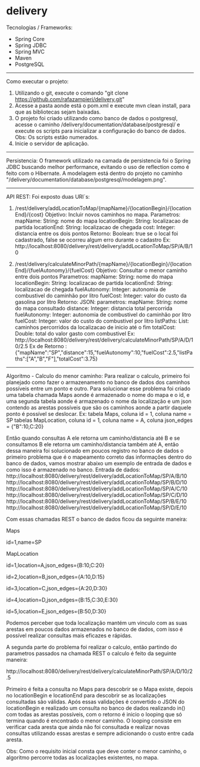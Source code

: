 delivery
==========================
Tecnologias / Frameworks:
- Spring Core
- Spring JDBC
- Spring MVC
- Maven
- PostgreSQL

-----------------------------------------
Como executar o projeto:
 1. Utilizando o git, execute o comando "git clone https://github.com/rafazampieri/delivery.git"
 2. Acesse a pasta aonde está o pom.xml e execute mvn clean install, para que as bibliotecas sejam baixadas.
 3. O projeto foi criado utilizando como banco de dados o postgresql, acesse o caminho /delivery/documentation/database/postgresql/ e execute os scripts para inicializar a configuração do banco de dados. Obs: Os scripts estão numerados.
 4. Inicie o servidor de aplicação.

-----------------------------------------
Persistencia:
 O framework utilizado na camada de persistencia foi o Spring JDBC buscando melhor performance, evitando o uso de reflection como é feito com o Hibernate. A modelagem está dentro do projeto no caminho "/delivery/documentation/database/postgresql/modelagem.png".

-----------------------------------------
API REST:
 Foi exposto duas URI`s:
 1. /rest/delivery/addLocationToMap/{mapName}/{locationBegin}/{locationEnd}/{cost}
	Objetivo: Incluir novos caminhos no mapa.
	Parametros: 
		mapName: String: nome do mapa
		locationBegin: String: localizacao de partida
		locationEnd: String: localizacao de chegada
		cost: Integer: distancia entre os dois pontos
	Retorno: Boolean: true se o local foi cadastrado, false se ocorreu algum erro durante o cadastro
	Ex: http://localhost:8080/delivery/rest/delivery/addLocationToMap/SP/A/B/10

 2. /rest/delivery/calculateMinorPath/{mapName}/{locationBegin}/{locationEnd}/{fuelAutonomy}/{fuelCost}
	Objetivo: Consultar o menor caminho entre dois pontos
	Parametros: 
		mapName: String: nome do mapa
		locationBegin: String: localizacao de partida
		locationEnd: String: localizacao de chegada
		fuelAutonomy: Integer: autonomia de combustivel do caminhão por litro
		fuelCost: Integer: valor do custo da gasolina por litro
	Retorno: JSON: parametros:
					mapName: String: nome do mapa consultado
					distance: Integer: distancia total percorrida
					fuelAutonomy: Integer: autonomia de combustivel do caminhão por litro
					fuelCost: Integer: valor do custo do combustivel por litro
					listPaths: List<String>: caminhos percorridos da localizacao de inicio até o fim
					totalCost: Double: total do valor gasto com combustivel
	Ex: http://localhost:8080/delivery/rest/delivery/calculateMinorPath/SP/A/D/10/2.5
	Ex de Retorno : {"mapName":"SP","distance":15,"fuelAutonomy":10,"fuelCost":2.5,"listPaths":["A","B","F"],"totalCost":3.75}

-----------------------------------------
Algoritmo - Calculo do menor caminho:
 Para realizar o calculo, primeiro foi planejado como fazer o armazenamento no banco de dados dos caminhos possíveis entre um ponto e outro. Para solucionar esse problema foi criado uma tabela chamada Maps aonde é armazenado o nome do mapa e o id, e uma segunda tabela aonde é armazenado o nome da localização e um json contendo as arestas possíveis que são os caminhos aonde a partir daquele ponto é possível se deslocar. 
 Ex: 
 tabela Maps, coluna id = 1, coluna name = SP
 tabelas MapLocation, coluna id = 1, coluna name = A, coluna json_edges = {"B":10,C:20}

Então quando consultas A ele retorna um caminho/distancia até B e se consultamos B ele retorna um caminho/distancia também até A, então dessa maneira foi solucionado em poucos registro no banco de dados o primeiro problema que é o mapeamento correto das informações dentro do banco de dados, vamos mostrar abaixo um exemplo de entrada de dados e como isso é armazenado no banco.
 Entrada de dados:
 http://localhost:8080/delivery/rest/delivery/addLocationToMap/SP/A/B/10
 http://localhost:8080/delivery/rest/delivery/addLocationToMap/SP/B/D/10
 http://localhost:8080/delivery/rest/delivery/addLocationToMap/SP/A/C/10
 http://localhost:8080/delivery/rest/delivery/addLocationToMap/SP/C/D/10
 http://localhost:8080/delivery/rest/delivery/addLocationToMap/SP/B/E/10
 http://localhost:8080/delivery/rest/delivery/addLocationToMap/SP/D/E/10

Com essas chamadas REST o banco de dados ficou da seguinte maneira:

Maps

  id=1,name=SP

MapLocation

  id=1,location=A,json_edges={B:10,C:20}
  
  id=2,location=B,json_edges={A:10,D:15}
  
  id=3,location=C,json_edges={A:20,D:30}
  
  id=4,location=D,json_edges={B:15,C:30,E:30}
  
  id=5,location=E,json_edges={B:50,D:30}

Podemos perceber que toda localização mantém um vinculo com as suas arestas em poucos dados armazenados no banco de dados, com isso é possível realizar consultas mais eficazes e rápidas.

A segunda parte do problema foi realizar o calculo, então partindo do parametros passados na chamada REST o calculo é feito da seguinte maneira:

  http://localhost:8080/delivery/rest/delivery/calculateMinorPath/SP/A/D/10/2.5

Primeiro é feita a consulta no Maps para descobrir se o Mapa existe, depois no locationBegin e locationEnd para descobrir se as localizações consultadas são válidas. Após essas validações é convertido o JSON do locationBegin e realizado um consulta no banco de dados realizando in() com todas as arestas possíveis, com o retorno é inicio o looping que só termina quando é encontrado o menor caminho. O looping consiste em verificar cada aresta que ainda não foi consultada e realizar novas consultas utilizando essas arestas e sempre adicionando o custo entre cada aresta. 

Obs: Como o requisito inicial consta que deve conter o menor caminho, o algoritmo percorre todas as localizações existentes, no mapa.
